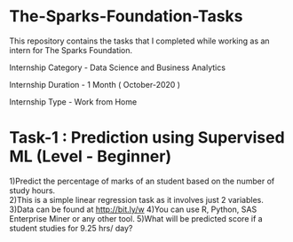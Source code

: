 # The-Sparks-Foundation-Tasks
This repository contains the tasks that I completed while working as an intern for The Sparks Foundation.

Internship Category - Data Science and Business Analytics

Internship Duration - 1 Month ( October-2020 )

Internship Type - Work from Home

  


# Task-1 : Prediction using Supervised ML (Level - Beginner)
 
1)Predict the percentage of marks of an student based on the number of study hours.          
2)This is a simple linear regression task as it involves just 2 variables. 
3)Data can be found at http://bit.ly/w 
4)You can use R, Python, SAS Enterprise Miner or any other tool. 
5)What will be predicted score if a student studies for 9.25 hrs/ day? 
